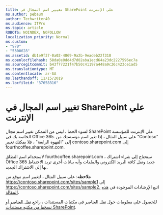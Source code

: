 ```yaml
---
title: تغيير اسم المجال في SharePoint علي الإنترنت
ms.author: pebaum
author: Techwriter40
ms.audience: ITPro
ms.topic: article
ROBOTS: NOINDEX, NOFOLLOW
localization_priority: Normal
ms.custom:
- "978"
- "5300028"
ms.assetid: db1e9f37-0a02-4869-9a2b-9eadeb22f318
ms.openlocfilehash: 58da0e0dd4d7d02aba1ecd64a23dc2227596ec7a
ms.sourcegitcommit: b43f77221f47b50c41197a448a9c26c423ce1ad5
ms.translationtype: MT
ms.contentlocale: ar-SA
ms.lasthandoff: 11/15/2019
ms.locfileid: "37658316"
---
```

# <a name="change-domain-name-in-sharepoint-online"></a>تغيير اسم المجال في SharePoint علي الإنترنت

لسوء الحظ ، ليس من الممكن تغيير اسم مجال SharePoint علي الإنترنت للمؤسسة الخاصة بك في Office 365. علي سبيل المثال ، إذا تغير اسم مؤسستك من "Contoso" إلى "القهوة الرابعة" ، فلا يمكنك تغيير contoso.sharepoint.com إلى fourthcoffee.sharepoint.com.
  
لاستخدام اسم النطاق fourthcoffee.sharepoint.com ، ستحتاج إلى شراء اشتراك Office 365 جديد ونقل كافة البريد الكتروني والملفات وآيه بيانات أخرى تريد الاحتفاظ بها إلى الاشتراك الجديد.
  
 **ملاحظه**: علي سبيل المثال ، لتغيير اسم موقع من https://contoso.sharepoint.com/sites/sample1 إلى https://contoso.sharepoint.com/sites/sample2، اتبع الإرشادات الموجودة في [هذه المقالة](https://docs.microsoft.com/sharepoint/change-site-address). 
  
للحصول علي معلومات حول نقل العناصر في مكتبات المستندات ، راجع [نقل العناصر أو نسخها من مكتبه مستندات SharePoint](https://go.microsoft.com/fwlink/?linkid=2025831).
  